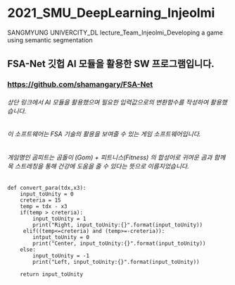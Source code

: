 # 2021_SMU_DeepLearning_Injeolmi
SANGMYUNG UNIVERCITY_DL lecture_Team_Injeolmi_Developing a game using semantic segmentation

## FSA-Net 깃헙 AI 모듈을 활용한 SW 프로그램입니다.
### https://github.com/shamangary/FSA-Net
###### 상단 링크에서 AI 모듈을 활용했으며 필요한 입력값으로의 변환함수를 작성하여 활용했습니다.
###### 이 소프트웨어는 FSA 기술의 활용을 보여줄 수 있는 게임 소프트웨어입니다.
###### 게임명인 곰피트는 곰돌이 (Gom) + 피트니스(Fitness) 의 합성어로 귀여운 곰과 함께 목 스트레칭을 통해 건강에 도움을 줄 수 있다는 뜻으로 이름지었습니다.

    def convert_para(tdx,x3):
        input_toUnity = 0
        creteria = 15 
        temp = tdx - x3
        if(temp > creteria):
            input_toUnity = 1
            print("Right, input_toUnity:{}".format(input_toUnity))
         elif((temp<=creteria) and (temp>=-creteria)):
            intput_toUnity = 0
            print("Center, input_toUnity:{}".format(input_toUnity))
        else:
            input_toUnity = -1
            print("Left, input_toUnity:{}".format(input_toUnity))
        
        return input_toUnity
